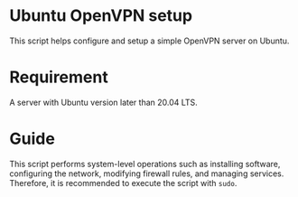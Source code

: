 # Ubuntu OpenVPN setup
This script helps configure and setup a simple OpenVPN server on Ubuntu. 

# Requirement
A server with Ubuntu version later than 20.04 LTS.

# Guide
This script performs system-level operations such as installing software, configuring the network, modifying firewall rules, and managing services. Therefore, it is recommended to execute the script with `sudo`.
